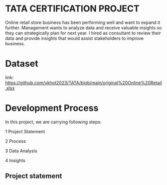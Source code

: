 # TATA CERTIFICATION PROJECT

Online retail store business has been performing well and want to expand it further.
Management wants to analyze data and receive valuable insights so they can strategically plan for next year.
I hired as consultant to review their data and provide insights that would assist stakeholders to improve business. 

# Dataset
link:  https://github.com/vkhot2023/TATA/blob/main/original%20Online%20Retail.xlsx

# Development Process
In this project, we are carrying following steps:

1 Project Statement

2 Process

3 Data Analysis

4 Insights

## Project statement
